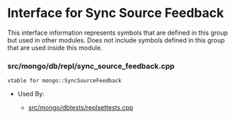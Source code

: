 
# Interface for Sync Source Feedback
This interface information represents symbols that are defined in this group but used in other modules.  Does not include symbols defined in this group that are used inside this module.

### src/mongo/db/repl/sync\_source\_feedback.cpp

<div></div>

    vtable for mongo::SyncSourceFeedback

- Used By:

    - [src/mongo/dbtests/replsettests.cpp](../../../../tests/unit\_tests)
